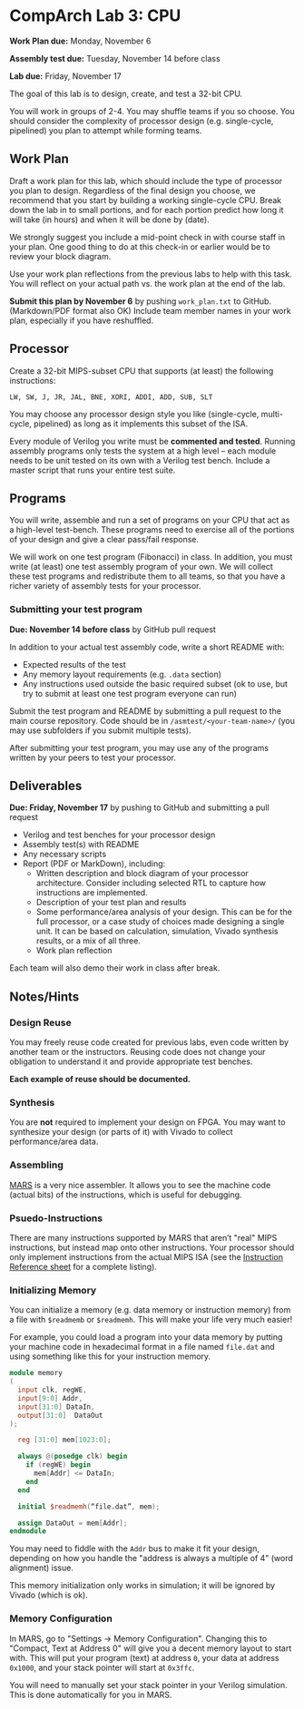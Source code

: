 # CompArch Lab 3: CPU

**Work Plan due:** Monday, November 6

**Assembly test due:** Tuesday, November 14 before class

**Lab due:** Friday, November 17

The goal of this lab is to design, create, and test a 32-bit CPU.

You will work in groups of 2-4. You may shuffle teams if you so choose. You should consider the complexity of processor design (e.g. single-cycle, pipelined) you plan to attempt while forming teams.


## Work Plan ##

Draft a work plan for this lab, which should include the type of processor you plan to design. Regardless of the final design you choose, we recommend that you start by building a working single-cycle CPU. Break down the lab in to small portions, and for each portion predict how long it will take (in hours) and when it will be done by (date).

We strongly suggest you include a mid-point check in with course staff in your plan. One good thing to do at this check-in or earlier would be to review your block diagram.

Use your work plan reflections from the previous labs to help with this task. You will reflect on your actual path vs. the work plan at the end of the lab.

**Submit this plan by November 6** by pushing `work_plan.txt` to GitHub. (Markdown/PDF format also OK) Include team member names in your work plan, especially if you have reshuffled.


## Processor ##

Create a 32-bit MIPS-subset CPU that supports (at least) the following instructions:

	LW, SW, J, JR, JAL, BNE, XORI, ADDI, ADD, SUB, SLT

You may choose any processor design style you like (single-cycle, multi-cycle, pipelined) as long as it implements this subset of the ISA.

Every module of Verilog you write must be **commented and tested**.  Running assembly programs only tests the system at a high level – each module needs to be unit tested on its own with a Verilog test bench. Include a master script that runs your entire test suite.



## Programs ##

You will write, assemble and run a set of programs on your CPU that act as a high-level test-bench.  These programs need to exercise all of the portions of your design and give a clear pass/fail response.

We will work on one test program (Fibonacci) in class. In addition, you must write (at least) one test assembly program of your own. We will collect these test programs and redistribute them to all teams, so that you have a richer variety of assembly tests for your processor.

### Submitting your test program ###

**Due: November 14 before class** by GitHub pull request

In addition to your actual test assembly code, write a short README with:
 - Expected results of the test
 - Any memory layout requirements (e.g. `.data` section)
 - Any instructions used outside the basic required subset (ok to use, but try to submit at least one test program everyone can run)

Submit the test program and README by submitting a pull request to the main course repository. Code should be in `/asmtest/<your-team-name>/` (you may use subfolders if you submit multiple tests).

After submitting your test program, you may use any of the programs written by your peers to test your processor.



## Deliverables ##

**Due: Friday, November 17** by pushing to GitHub and submitting a pull request
 - Verilog and test benches for your processor design
 - Assembly test(s) with README
 - Any necessary scripts
 - Report (PDF or MarkDown), including:
   - Written description and block diagram of your processor architecture. Consider including selected RTL to capture how instructions are implemented.
   - Description of your test plan and results
   - Some performance/area analysis of your design. This can be for the full processor, or a case study of choices made designing a single unit. It can be based on calculation, simulation, Vivado synthesis results, or a mix of all three.
   - Work plan reflection


Each team will also demo their work in class after break.


## Notes/Hints ##

### Design Reuse ###
You may freely reuse code created for previous labs, even code written by another team or the instructors. Reusing code does not change your obligation to understand it and provide appropriate test benches.

**Each example of reuse should be documented.**

### Synthesis ###
You are **not** required to implement your design on FPGA. You may want to synthesize your design (or parts of it) with Vivado to collect performance/area data.

### Assembling ###
[MARS](http://courses.missouristate.edu/kenvollmar/mars/) is a very nice assembler. It allows you to see the machine code (actual bits) of the instructions, which is useful for debugging.


### Psuedo-Instructions ###
There are many instructions supported by MARS that aren’t "real" MIPS instructions, but instead map onto other instructions. Your processor should only implement instructions from the actual MIPS ISA (see the [Instruction Reference sheet](https://sites.google.com/site/ca16fall/resources/mips) for a complete listing).

### Initializing Memory ###
You can initialize a memory (e.g. data memory or instruction memory) from a file with `$readmemb` or `$readmemh`.  This will make your life very much easier!

For example, you could load a program into your data memory by putting your machine code in hexadecimal format in a file named `file.dat` and using something like this for your instruction memory.  

```verilog
module memory
(
  input clk, regWE,
  input[9:0] Addr,
  input[31:0] DataIn,
  output[31:0]  DataOut
);

  reg [31:0] mem[1023:0];  

  always @(posedge clk) begin
    if (regWE) begin
      mem[Addr] <= DataIn;
    end
  end

  initial $readmemh(“file.dat”, mem);

  assign DataOut = mem[Addr];
endmodule
```

You may need to fiddle with the `Addr` bus to make it fit your design, depending on how you handle the "address is always a multiple of 4" (word alignment) issue.

This memory initialization only works in simulation; it will be ignored by Vivado (which is ok).

### Memory Configuration ###

In MARS, go to "Settings -> Memory Configuration".  Changing this to "Compact, Text at Address 0" will give you a decent memory layout to start with.  This will put your program (text) at address `0`, your data at address `0x1000`, and your stack pointer will start at `0x3ffc`.

You will need to manually set your stack pointer in your Verilog simulation.  This is done automatically for you in MARS.
